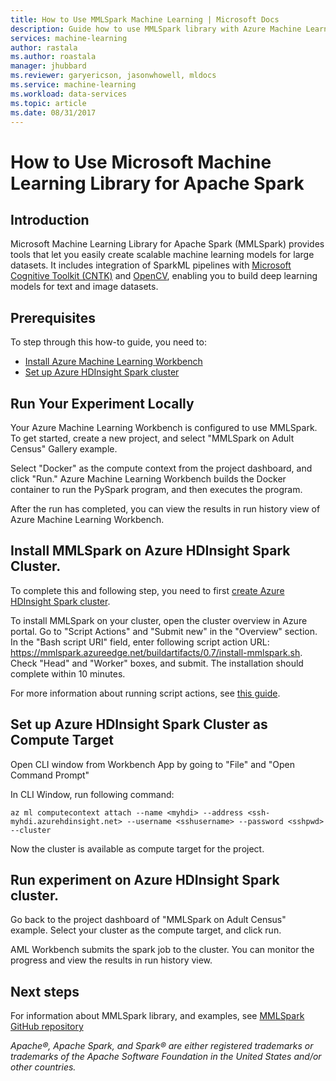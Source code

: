 ```yaml
---
title: How to Use MMLSpark Machine Learning | Microsoft Docs
description: Guide how to use MMLSpark library with Azure Machine Learning.
services: machine-learning
author: rastala
ms.author: roastala
manager: jhubbard
ms.reviewer: garyericson, jasonwhowell, mldocs
ms.service: machine-learning
ms.workload: data-services
ms.topic: article
ms.date: 08/31/2017
---
```

# How to Use Microsoft Machine Learning Library for Apache Spark

## Introduction

Microsoft Machine Learning Library for Apache Spark (MMLSpark)  provides tools that let you easily create scalable machine learning models for large datasets. It includes integration of SparkML pipelines with [Microsoft Cognitive Toolkit
(CNTK)](https://github.com/Microsoft/CNTK) and [OpenCV](http://www.opencv.org/), enabling you to build deep learning models for text and image datasets.

## Prerequisites
To step through this how-to guide, you need to:
- [Install Azure Machine Learning Workbench](doc-template-how-to.md)
- [Set up Azure HDInsight Spark cluster](https://docs.microsoft.com/en-us/azure/hdinsight/hdinsight-apache-spark-jupyter-spark-sql)

## Run Your Experiment Locally

Your Azure Machine Learning Workbench is configured to use MMLSpark. To get started, create a new project, and select "MMLSpark on Adult Census" Gallery example.

Select "Docker" as the compute context from the project dashboard, and click "Run." Azure Machine Learning Workbench builds the Docker
container to run the PySpark program, and then executes the program.

After the run has completed, you can view the results in run history view of Azure Machine Learning Workbench.

## Install MMLSpark on Azure HDInsight Spark Cluster.

To complete this and following step, you need to first [create Azure HDInsight Spark cluster](https://docs.microsoft.com/en-us/azure/hdinsight/hdinsight-apache-spark-jupyter-spark-sql).

To install MMLSpark on your cluster, open the cluster overview in Azure portal. Go to "Script Actions" and "Submit new" in the "Overview" section. In the
"Bash script URI" field, enter following script action URL:
<https://mmlspark.azureedge.net/buildartifacts/0.7/install-mmlspark.sh>. Check "Head" and "Worker" boxes, and submit. The installation should complete within 10 minutes.

For more information about running script actions, see [this
guide](https://docs.microsoft.com/en-us/azure/hdinsight/hdinsight-hadoop-customize-cluster-linux#use-a-script-action-during-cluster-creation).


## Set up Azure HDInsight Spark Cluster as Compute Target

Open CLI window from Workbench App by going to "File" and "Open Command Prompt"

In CLI Window, run following command:

```
az ml computecontext attach --name <myhdi> --address <ssh-myhdi.azurehdinsight.net> --username <sshusername> --password <sshpwd> --cluster
```

Now the cluster is available as compute target for the project.

## Run experiment on Azure HDInsight Spark cluster.

Go back to the project dashboard of "MMLSpark on Adult Census" example. Select your cluster as the compute target, and click run.

AML Workbench submits the spark job to the cluster. You can monitor the progress and view the results in run history view.

## Next steps
For information about MMLSpark library, and examples, see [MMLSpark GitHub repository](https://github.com/Azure/mmlspark)

*Apache®, Apache Spark, and Spark® are either registered trademarks or
trademarks of the Apache Software Foundation in the United States and/or other
countries.*
